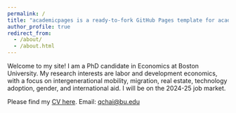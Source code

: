 ```yaml
---
permalink: /
title: "academicpages is a ready-to-fork GitHub Pages template for academic personal websites"
author_profile: true
redirect_from: 
  - /about/
  - /about.html
---
```


Welcome to my site! I am a PhD candidate in Economics at Boston University.
My research interests are labor and development economics, with a focus on intergenerational mobility, migration, real estate, technology adoption, gender, and international aid.
I will be on the 2024-25 job market. 

Please find my [CV here](https://qychai.github.io/PersonalWebsite/CV_QC.pdf).
Email: [qchai@bu.edu](mailto:qchai@bu.edu)
